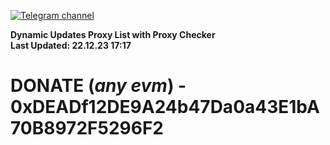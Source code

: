 [![Telegram channel](https://img.shields.io/endpoint?url=https://runkit.io/damiankrawczyk/telegram-badge/branches/master?url=https://t.me/n4z4v0d)](https://t.me/n4z4v0d) 

**Dynamic Updates Proxy List with Proxy Checker**  
**Last Updated: 22.12.23 17:17**

# DONATE (_any evm_) - 0xDEADf12DE9A24b47Da0a43E1bA70B8972F5296F2
